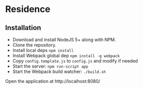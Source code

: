 # Residence

## Installation

- Download and install NodeJS 5+ along with NPM.
- Clone the repository.
- Install local deps `npm install`
- Install Webpack global dep `npm install -g webpack`
- Copy `config.template.js` to `config.js` and modify if needed
- Start the server: `npm run-script app`
- Start the Webpack build watcher: `./build.sh`

Open the application at http://localhost:8080/
